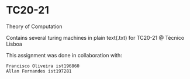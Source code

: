 # TC20-21
Theory of Computation 

Contains several turing machines in plain text(.txt) for TC20-21 @ Técnico Lisboa

This assignment was done in collaboration with:
```
Francisco Oliveira ist196860
Allan Fernandes ist197281

```
